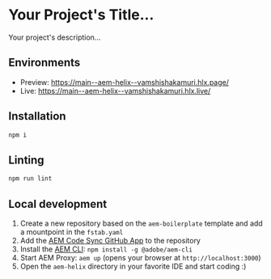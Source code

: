 # Your Project's Title...
Your project's description...

## Environments
- Preview: https://main--aem-helix--vamshishakamuri.hlx.page/
- Live: https://main--aem-helix--vamshishakamuri.hlx.live/

## Installation

```sh
npm i
```

## Linting

```sh
npm run lint
```

## Local development

1. Create a new repository based on the `aem-boilerplate` template and add a mountpoint in the `fstab.yaml`
1. Add the [AEM Code Sync GitHub App](https://github.com/apps/aem-code-sync) to the repository
1. Install the [AEM CLI](https://github.com/adobe/helix-cli): `npm install -g @adobe/aem-cli`
1. Start AEM Proxy: `aem up` (opens your browser at `http://localhost:3000`)
1. Open the `aem-helix` directory in your favorite IDE and start coding :)
